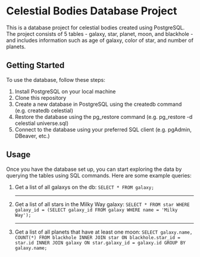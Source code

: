 # Celestial Bodies Database Project
This is a database project for celestial bodies created using PostgreSQL. The project consists of 5 tables - galaxy, star, planet, moon, and blackhole - and includes information such as age of galaxy, color of star, and number of planets.

## Getting Started

To use the database, follow these steps:

1. Install PostgreSQL on your local machine
2. Clone this repository
3. Create a new database in PostgreSQL using the createdb command (e.g. createdb celestial)
4. Restore the database using the pg_restore command (e.g. pg_restore -d celestial universe.sql)
5. Connect to the database using your preferred SQL client (e.g. pgAdmin, DBeaver, etc.)

## Usage
Once you have the database set up, you can start exploring the data by querying the tables using SQL commands. Here are some example queries:

1. Get a list of all galaxys on the db:
    `SELECT * FROM galaxy;`
    
    ---
    
2. Get a list of all stars in the Milky Way galaxy:
    `SELECT * FROM star WHERE galaxy_id = (SELECT galaxy_id FROM galaxy WHERE name = 'Milky Way');`
    
    ---
    
3. Get a list of all planets that have at least one moon:
    `SELECT galaxy.name, COUNT(*) FROM blackhole INNER JOIN star ON blackhole.star_id = star.id INNER JOIN galaxy ON star.galaxy_id = galaxy.id GROUP BY galaxy.name;`
